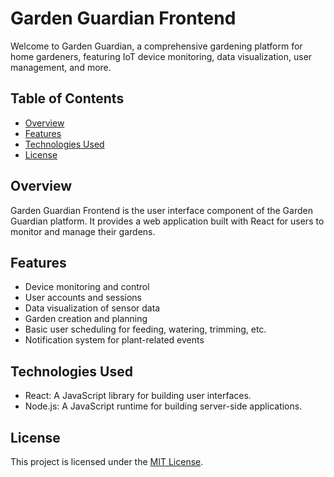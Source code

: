 # Garden Guardian Frontend

Welcome to Garden Guardian, a comprehensive gardening platform for home gardeners, featuring IoT device monitoring, data visualization, user management, and more.

## Table of Contents
- [Overview](#overview)
- [Features](#features)
- [Technologies Used](#technologies-used)
- [License](#license)

## Overview

Garden Guardian Frontend is the user interface component of the Garden Guardian platform. It provides a web application built with React for users to monitor and manage their gardens.

## Features

- Device monitoring and control
- User accounts and sessions
- Data visualization of sensor data
- Garden creation and planning
- Basic user scheduling for feeding, watering, trimming, etc.
- Notification system for plant-related events


## Technologies Used

- React: A JavaScript library for building user interfaces.
- Node.js: A JavaScript runtime for building server-side applications.

## License

This project is licensed under the [MIT License](LICENSE).


